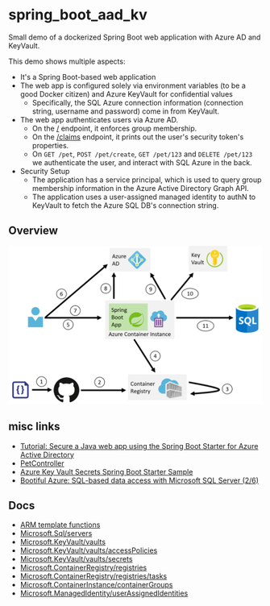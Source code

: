 # spring_boot_aad_kv

Small demo of a dockerized Spring Boot web application with Azure AD and KeyVault.

This demo shows multiple aspects:

- It's a Spring Boot-based web application
- The web app is configured solely via environment variables (to be a good Docker citizen) and Azure KeyVault for confidential values
  - Specifically, the SQL Azure connection information (connection string, username and password) come in from KeyVault. 
- The web app authenticates users via Azure AD.
  - On the [/](http://localhost:8080/) endpoint, it enforces group membership. 
  - On the [/claims](http://localhost:8080/claims) endpoint, it prints out the user's security token's properties. 
  - On `GET /pet`, `POST /pet/create`, `GET /pet/123` and `DELETE /pet/123` we authenticate the user, and interact with SQL Azure in the back.
- Security Setup
  - The application has a service principal, which is used to query group membership information in the Azure Active Directory Graph API.
  - The application uses a user-assigned managed identity to authN to KeyVault to fetch the Azure SQL DB's connection string.

## Overview

<div align="center"><img src="docs/overview.png"></img></div>

## misc links

- [Tutorial: Secure a Java web app using the Spring Boot Starter for Azure Active Directory](https://docs.microsoft.com/en-us/java/azure/spring-framework/configure-spring-boot-starter-java-app-with-azure-active-directory?view=azure-java-stable)
- [PetController](https://github.com/Azure-Samples/spring-data-jdbc-on-azure/blob/master/src/main/java/com/microsoft/azure/samples/spring/PetController.java)
- [Azure Key Vault Secrets Spring Boot Starter Sample](https://github.com/microsoft/azure-spring-boot/tree/master/azure-spring-boot-samples/azure-keyvault-secrets-spring-boot-sample)
- [Bootiful Azure: SQL-based data access with Microsoft SQL Server (2/6)](https://spring.io/blog/2019/01/07/bootiful-azure-sql-based-data-access-with-microsoft-sql-server-2-6)

## Docs

- [ARM template functions](https://docs.microsoft.com/en-us/azure/azure-resource-manager/resource-group-template-functions)
- [Microsoft.Sql/servers](https://docs.microsoft.com/en-us/azure/templates/microsoft.sql/2014-04-01/servers)
- [Microsoft.KeyVault/vaults](https://docs.microsoft.com/en-us/azure/templates/microsoft.keyvault/2018-02-14/vaults)
- [Microsoft.KeyVault/vaults/accessPolicies](https://docs.microsoft.com/en-us/azure/templates/microsoft.keyvault/2018-02-14/vaults/accesspolicies)
- [Microsoft.KeyVault/vaults/secrets](https://docs.microsoft.com/en-us/azure/templates/microsoft.keyvault/2018-02-14/vaults/secrets)
- [Microsoft.ContainerRegistry/registries](https://docs.microsoft.com/en-us/azure/templates/microsoft.containerregistry/2017-10-01/registries)
- [Microsoft.ContainerRegistry/registries/tasks](https://docs.microsoft.com/en-us/azure/templates/microsoft.containerregistry/2018-09-01/registries/tasks)
- [Microsoft.ContainerInstance/containerGroups](https://docs.microsoft.com/en-us/azure/templates/microsoft.containerinstance/2018-10-01/containergroups)
- [Microsoft.ManagedIdentity/userAssignedIdentities](https://docs.microsoft.com/en-us/azure/templates/microsoft.managedidentity/2018-11-30/userassignedidentities)
